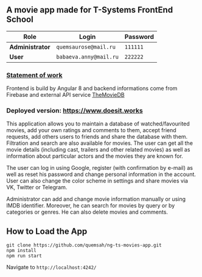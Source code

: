 ## A movie app made for T-Systems FrontEnd School

| Role              | Login                  | Password |
| ----------------- | ---------------------- | -------- |
| **Administrator** | `quemsaurose@mail.ru`  | `111111` |
| **User**          | `babaeva.anny@mail.ru` | `222222` |

### **[Statement of work](https://i.imgur.com/vpS4Frs.jpg)**

Frontend is build by Angular 8 and backend informations come from Firebase and external API service [TheMovieDB](https://developers.themoviedb.org/3)

### **Deployed version: https://www.doesit.works**

This application allows you to maintain a database of watched/favourited movies, add your own ratings and comments to them, accept friend requests, add others users to friends and share the database with them. Filtration and search are also available for movies. The user can get all the movie details (including cast, trailers and other related movies) as well as information about particular actors and the movies they are known for.

The user can log in using Google, register (with confirmation by e-mail) as well as reset his password and change personal information in the account. User can also change the color scheme in settings and share movies via VK, Twitter or Telegram.

Administrator can add and change movie information manually or using IMDB identifier. Moreover, he can search for movies by query or by categories or genres. He can also delete movies and comments.

## How to Load the App

```
git clone https://github.com/quemsah/ng-ts-movies-app.git
npm install
npm run start
```

Navigate to `http://localhost:4242/`
